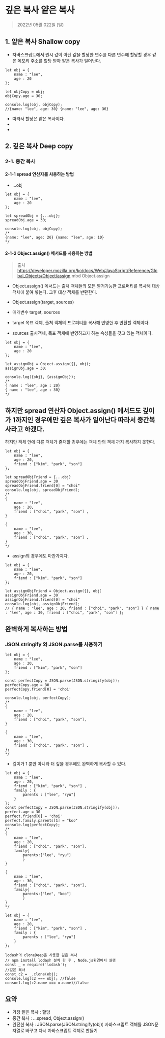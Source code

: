 # 깊은  복사 얕은 복사
> 2022년 05월 022일 (일)
## 1. 얕은 복사 Shallow copy
* 자바스크립트에서 원시 값이 아닌 값을 할당한 변수를 다른 변수에 할당할 경우 같은 메모리 주소를 할당 받아 얕은 복사가 일어난다.
```
let obj = {
    name : "lee",
    age : 20
};

let objCopy = obj;
objCopy.age = 30;

console.log(obj, objCopy);
//{name: "lee", age: 30} {name: "lee", age: 30}
```
* 따라서 할당은 얕은 복사이다.
* 
*

## 2. 깊은 복사 Deep copy

### 2-1. 중간 복사

#### 2-1-1 spread 연산자를 사용하는 방법
* ...obj
```
let obj = {
    name : "lee",
    age : 20
};

let spreadObj = {...obj};
spreadObj.age = 30;

console.log(obj, objCopy);
/*
{name: "lee", age: 20} {name: "lee", age: 10}
*/

```

#### 2-1-2 Object.assign() 메서드를 사용하는 방법
> 출처 https://developer.mozilla.org/ko/docs/Web/JavaScript/Reference/Global_Objects/Object/assign mbd Object.assign

* Object.assign() 메서드는 출처 객체들의 모든 열거가능한 프로퍼티를 복사해 대상 객체에 붙여 넣는다. 그후 대상 객체를 반환한다.

* Object.assign(target, sources)

* 매개변수 target, sources 

* target 목표 객체, 출처 객체의 프로퍼티를 복사해 반영한 후 반환할 객체이다.

* sources 출처객체, 목표 객체에 반영하고자 하는 속성들을 갖고 있는 객체이다.

```
let obj = {
    name : "lee",
    age : 20
};

let assignObj = Object.assign({}, obj);
assignObj.age = 30;

console.log({obj}, {assignObj});
/* 
{ name : "lee", age : 20} 
{ name : "lee", age : 30}
*/
```
## 하지만 spread 연산자 Object.assign() 메서드도 깊이가 1까지인 경우에만 깊은 복사가 일어난다 따라서 중간복사라고 하겠다.

하지만 객체 안에 다른 객체가 존재할 경우에는 객체 안의 객체 까지 복사하지 못한다.

```
let obj = {
    name : "lee",
    age : 20,
    friend : ["kim", "park", "son"] 
};

let spreadObjFriend = {...obj}
spreadObjFriend.age = 30
spreadObjFriend.friend[0] = "choi"
console.log(obj, spreadObjFriend);
/* 
{ 
    name : "lee", 
    age : 20, 
    friend : ["choi", "park", "son"] ,
} 

{ 
    name : "lee", 
    age : 30, 
    friend : ["choi", "park", "son"] ,
}
*/
```

* assign의 경우에도 마찬가지다.

```
let obj = {
    name : "lee",
    age : 20,
    friend : ["kim", "park", "son"] 
};

let assignObjFriend = Object.assign({}, obj)
assignObjFriend.age = 30
assignObjFriend.friend[0] = "choi"
console.log(obj, assignObjFriend);
// { name : "lee", age : 20, friend : ["choi", "park", "son"] } { name : "lee", age : 30, friend : ["choi", "park", "son"] };
```

## 완벽하게 복사하는 방법

### JSON.stringify 와 JSON.parse를 사용하기

```
let obj = {
    name : "lee",
    age : 20,
    friend : ["kim", "park", "son"] 
};

const perfectCopy = JSON.parse(JSON.stringify(obj));
perfectCopy.age = 30
perfectCopy.friend[0] = 'choi'

console.log(obj, perfectCopy);
/* 
{
    name : "lee", 
    age : 20, 
    friend : ["choi", "park", "son"],
} 

{ 
    name : "lee", 
    age : 30, 
    friend : ["choi", "park", "son"] ,
};
*/
```
* 깊이가 1 뿐만 아니라 더 깊을 경우에도 완벽하게 복사할 수 있다.

```
let obj = {
    name : "lee",
    age : 20,
    friend : ["kim", "park", "son"] ,
    family : {
        parents : ["lee", "ryu"]
    }
};
const perfectCopy = JSON.parse(JSON.stringify(obj));
perfect.age = 30
perfect.friend[0] = 'choi'
perfect.family.parents[1] = "koo"
console.log(perfectCopy);
/*
{
    name : "lee", 
    age : 20, 
    friend : ["choi", "park", "son"],
    family{
        parents:["lee", "ryu"]
        }
}

{ 
    name : "lee", 
    age : 30, 
    friend : ["choi", "park", "son"], 
    family{
        parents:["lee", "koo"]
        }
}
*/
```


```
let obj = {
    name : "lee",
    age : 20,
    friend : ["kim", "park", "son"] ,
    family : {
        parents : ["lee", "ryu"]
    }
};

lodash의 cloneDeep을 사용한 깊은 복사
// npm install lodash 설치 한 후 , Node.js환경에서 실행
const _ = require('lodash');
//깊은 복사
const c2 = _.clone(obj);
console.log(c2 === obj); //false
consoel.log(c2.name === o.name)//false
```

## 요약
* 가장 얕은 복사 : 할당
* 중간 복사 : ...spread, Object.assign()
* 완전한 복사 : JSON.parse(JSON.stringify(obj)) 자바스크립트 객체를 JSON문자열로 바꾸고 다시 자바스크립트 객체로 만들기
